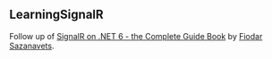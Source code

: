 ## LearningSignalR
Follow up of [SignalR on .NET 6 - the Complete Guide Book](https://leanpub.com/signalronnet6-thecompleteguide "SignalR on .NET 6 - the Complete Guide Book") by [Fiodar Sazanavets](https://github.com/fiodarsazanavets "Fiodar Sazanavets").

